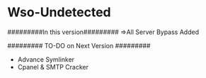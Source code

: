 # Wso-Undetected

#########In this version#########
=>All Server Bypass Added

######### TO-DO on Next Version #########
* Advance Symlinker 
* Cpanel & SMTP Cracker
